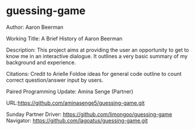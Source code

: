 # guessing-game
Author: Aaron Beerman

Working Title: A Brief History of Aaron Beerman

Description: This project aims at providing the user an opportunity to get to know me in an interactive dialogue. It outlines a very basic summary of my background and experience.

Citations: Credit to Arielle Foldoe ideas for general code outline to count correct question/answer input by users.  


Paired Programming Update: Amina Senge (Partner)

URL:https://github.com/aminasenge5/guessing-game.git

Sunday Partner
Driver: https://github.com/limongoo/guessing-game
Navigator: https://github.com/lagoatus/guessing-game.git
